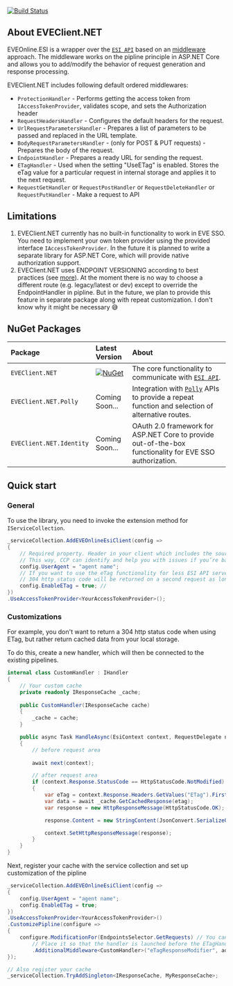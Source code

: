 [![Build Status](https://github.com/daazarov/EVEClient.NET/actions/workflows/ci.yml/badge.svg?branch=main&event=push)](https://github.com/daazarov/EVEClient.NET/actions/workflows/ci.yml)

## About EVEClient.NET

EVEOnline.ESI is a wrapper over the [`ESI API`](https://esi.evetech.net/ui/) based on an [middleware](https://learn.microsoft.com/en-us/aspnet/core/fundamentals/middleware/index/_static/request-delegate-pipeline.png?view=aspnetcore-8.0) approach. The middleware works on the pipline principle in ASP.NET Core and allows you to add/modify the behavior of request generation and response processing.

EVEClient.NET includes following default ordered middlewares:

- `ProtectionHandler` - Performs getting the access token from `IAccessTokenProvider`, validates scope, and sets the Authorization header
- `RequestHeadersHandler` - Configures the default headers for the request.
- `UrlRequestParametersHandler` - Prepares a list of parameters to be passed and replaced in the URL template.
- `BodyRequestParametersHandler` - (only for POST & PUT requests) - Prepares the body of the request.
- `EndpointHandler` - Prepares a ready URL for sending the request.
- `ETagHandler` - Used when the setting "UseETag" is enabled. Stores the eTag value for a particular request in internal storage and applies it to the next request.
- `RequestGetHandler` or `RequestPostHandler` or `RequestDeleteHandler` or `RequestPutHandler` - Make a request to API

## Limitations

1. EVEClient.NET currently has no built-in functionality to work in EVE SSO. You need to implement your own token provider using the provided interface `IAccessTokenProvider`.
In the future it is planned to write a separate library for ASP.NET Core, which will provide native authorization support.
2. EVEClient.NET uses ENDPOINT VERSIONING according to best practices (see [more](https://developers.eveonline.com/blog/article/esi-endpoint-versioning-important-info-and-best-practices)). At the moment there is no way to choose a different route (e.g. legacy/latest or dev) except to override the EndpointHandler in pipline. But in the future, we plan to provide this feature in separate package along with repeat customization. I don't know why it might be necessary :sweat_smile:

## NuGet Packages

| **Package** | **Latest Version** | **About** |
|:--|:--|:--|
| `EVEClient.NET` | [![NuGet](https://buildstats.info/nuget/EVEClient.NET)](https://buildstats.info/nuget/EVEClient.NET "Download EVEClient.NET from NuGet.org") | The core functionality to communicate with [`ESI API`](https://esi.evetech.net/ui/). |
| `EVEClient.NET.Polly` | Coming Soon... | Integration with [`Polly`](https://www.nuget.org/packages/Polly/) APIs to provide a repeat function and selection of alternative routes. |
| `EVEClient.NET.Identity` | Coming Soon... | OAuth 2.0 framework for ASP.NET Core to provide out-of-the-box functionality for EVE SSO authorization. |

## Quick start

### General

To use the library, you need to invoke the extension method for `IServiceCollection`.

<!-- snippet: quick-start -->
```cs
_serviceCollection.AddEVEOnlineEsiClient(config =>
{
    // Required property. Header in your client which includes the source of the request and contact information.
    // This way, CCP can identify and help you with issues if you’re banned.
    config.UserAgent = "agent name";
    // If you want to use the eTag functionality for less ESI API server load.
    // 304 http status code will be returned on a second request as long as the data on the server is cached and has not been changed 
    config.EnableETag = true; // 
})
.UseAccessTokenProvider<YourAccessTokenProvider>();
```
<!-- endSnippet -->

### Customizations

For example, you don't want to return a 304 http status code when using ETag, but rather return cached data from your local storage. 

To do this, create a new handler, which will then be connected to the existing pipelines.

```cs
internal class CustomHandler : IHandler
{
    // Your custom cache
    private readonly IResponseCache _cache;
    
    public CustomHandler(IResponseCache cache)
    { 
        _cache = cache;
    }

    public async Task HandleAsync(EsiContext context, RequestDelegate next)
    {
        // before request area
        
        await next(context);

        // after request area
        if (context.Response.StatusCode == HttpStatusCode.NotModified)
        {
            var eTag = context.Response.Headers.GetValues("ETag").First().Replace("\"", string.Empty);
            var data = await _cache.GetCachedResponse(etag);
            var response = new HttpResponseMessage(HttpStatusCode.OK);

            response.Content = new StringContent(JsonConvert.SerializeObject(data));

            context.SetHttpResponseMessage(response);
        }
    }
}
```

Next, register your cache with the service collection and set up customization of the pipline

```cs
_serviceCollection.AddEVEOnlineEsiClient(config =>
{
    config.UserAgent = "agent name";
    config.EnableETag = true;
})
.UseAccessTokenProvider<YourAccessTokenProvider>()
.CustomizePipline(configure =>
{
	configure.ModificationFor(EndpointsSelector.GetRequests) // You can use a preset group or you can specify a specific endpoint Ids
		// Place it so that the handler is launched before the ETagHandler callback (i.e. after RequestGetHandler)
		.AdditionalMiddleware<CustomHandler>("eTagResponseModifier", addAfter: "ETagHandler");
});

// Also register your cache
_serviceCollection.TryAddSingleton<IResponseCache, MyResponseCache>;
```
